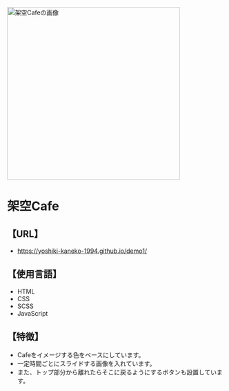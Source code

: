 <img src='https://github.com/user-attachments/assets/ce5f3085-870d-4171-a166-25c9fd5a3611' alt='架空Cafeの画像' width='400px' center>

# 架空Cafe  

## 【URL】  
- https://yoshiki-kaneko-1994.github.io/demo1/

## 【使用言語】
- HTML  
- CSS  
- SCSS  
- JavaScript  

## 【特徴】  
- Cafeをイメージする色をベースにしています。  
- 一定時間ごとにスライドする画像を入れています。  
- また、トップ部分から離れたらそこに戻るようにするボタンも設置しています。  
